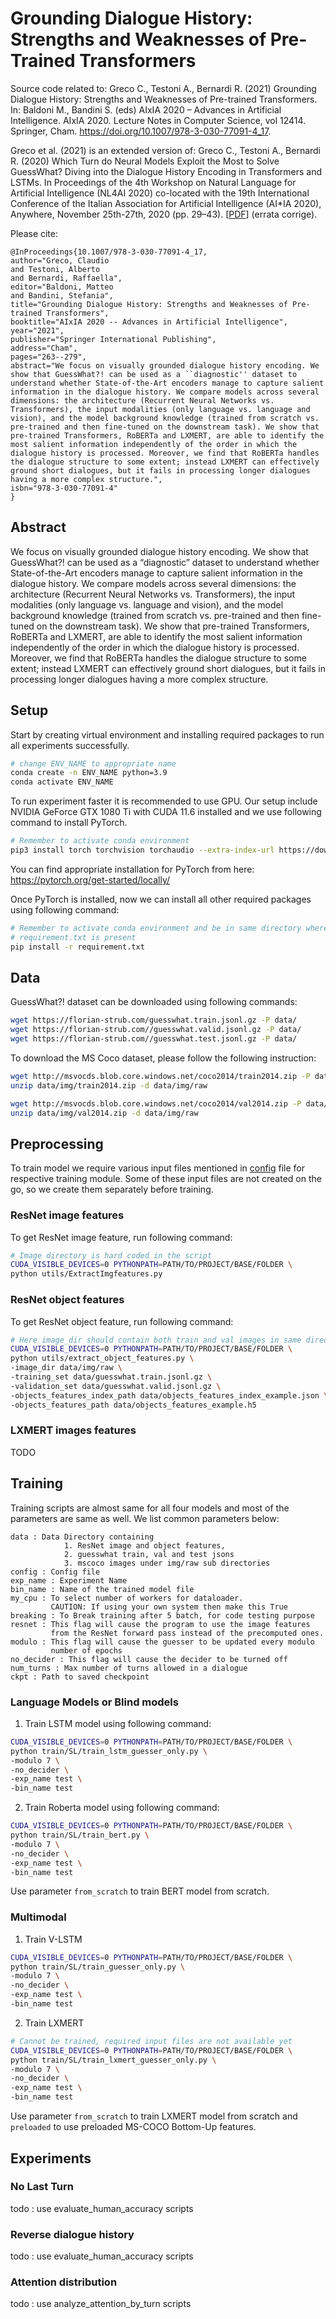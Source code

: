 # Grounding Dialogue History: Strengths and Weaknesses of Pre-Trained Transformers

Source code related to: Greco C., Testoni A., Bernardi R. (2021) Grounding Dialogue History: Strengths and Weaknesses of Pre-trained Transformers. In: Baldoni M., Bandini S. (eds) AIxIA 2020 – Advances in Artificial Intelligence. AIxIA 2020. Lecture Notes in Computer Science, vol 12414. Springer, Cham. https://doi.org/10.1007/978-3-030-77091-4_17.

Greco et al. (2021) is an extended version of: Greco C., Testoni A., Bernardi R. (2020) Which Turn do Neural Models Exploit the Most to Solve GuessWhat? Diving into the Dialogue History Encoding in Transformers and LSTMs. In Proceedings of the 4th Workshop on Natural Language for Artificial Intelligence (NL4AI 2020) co-located with the 19th International Conference of the Italian Association for Artificial Intelligence (AI*IA 2020), Anywhere, November 25th-27th, 2020 (pp. 29–43). [[PDF](https://raw.githubusercontent.com/claudiogreco/aixia2021/main/AIxIA_NL4AI_2020.pdf)] (errata corrige).

Please cite:
```
@InProceedings{10.1007/978-3-030-77091-4_17,
author="Greco, Claudio
and Testoni, Alberto
and Bernardi, Raffaella",
editor="Baldoni, Matteo
and Bandini, Stefania",
title="Grounding Dialogue History: Strengths and Weaknesses of Pre-trained Transformers",
booktitle="AIxIA 2020 -- Advances in Artificial Intelligence",
year="2021",
publisher="Springer International Publishing",
address="Cham",
pages="263--279",
abstract="We focus on visually grounded dialogue history encoding. We show that GuessWhat?! can be used as a ``diagnostic'' dataset to understand whether State-of-the-Art encoders manage to capture salient information in the dialogue history. We compare models across several dimensions: the architecture (Recurrent Neural Networks vs. Transformers), the input modalities (only language vs. language and vision), and the model background knowledge (trained from scratch vs. pre-trained and then fine-tuned on the downstream task). We show that pre-trained Transformers, RoBERTa and LXMERT, are able to identify the most salient information independently of the order in which the dialogue history is processed. Moreover, we find that RoBERTa handles the dialogue structure to some extent; instead LXMERT can effectively ground short dialogues, but it fails in processing longer dialogues having a more complex structure.",
isbn="978-3-030-77091-4"
}
```

## Abstract
We focus on visually grounded dialogue history encoding. We show that GuessWhat?! can be used as a “diagnostic” dataset to understand whether State-of-the-Art encoders manage to capture salient information in the dialogue history. We compare models across several dimensions: the architecture (Recurrent Neural Networks vs. Transformers), the input modalities (only language vs. language and vision), and the model background knowledge (trained from scratch vs. pre-trained and then fine-tuned on the downstream task). We show that pre-trained Transformers, RoBERTa and LXMERT, are able to identify the most salient information independently of the order in which the dialogue history is processed. Moreover, we find that RoBERTa handles the dialogue structure to some extent; instead LXMERT can effectively ground short dialogues, but it fails in processing longer dialogues having a more complex structure.


## Setup

Start by creating virtual environment and installing required packages to 
run all experiments successfully.

```bash
# change ENV_NAME to appropriate name
conda create -n ENV_NAME python=3.9
conda activate ENV_NAME
```

To run experiment faster it is recommended to use GPU. Our setup include 
NVIDIA GeForce GTX 1080 Ti with CUDA 11.6 installed and we use following 
command to install PyTorch.
```bash
# Remember to activate conda environment
pip3 install torch torchvision torchaudio --extra-index-url https://download.pytorch.org/whl/cu113
```
You can find appropriate installation for PyTorch from here: 
https://pytorch.org/get-started/locally/

Once PyTorch is installed, now we can install all other required packages 
using following command:

```bash
# Remember to activate conda environment and be in same directory where 
# requirement.txt is present
pip install -r requirement.txt
```

## Data
GuessWhat?! dataset can be downloaded using following commands:

```bash
wget https://florian-strub.com/guesswhat.train.jsonl.gz -P data/
wget https://florian-strub.com//guesswhat.valid.jsonl.gz -P data/
wget https://florian-strub.com//guesswhat.test.jsonl.gz -P data/
```
To download the MS Coco dataset, please follow the following instruction:

```bash
wget http://msvocds.blob.core.windows.net/coco2014/train2014.zip -P data/img/
unzip data/img/train2014.zip -d data/img/raw

wget http://msvocds.blob.core.windows.net/coco2014/val2014.zip -P data/img/
unzip data/img/val2014.zip -d data/img/raw
```

## Preprocessing

To train model we require various input files mentioned in [config](config/SL/config.json) file
for respective training module. Some of these input files are not 
created on the go, so we create them separately before training.  

### ResNet image features
To get ResNet image feature, run following command:
```bash
# Image directory is hard coded in the script
CUDA_VISIBLE_DEVICES=0 PYTHONPATH=PATH/TO/PROJECT/BASE/FOLDER \
python utils/ExtractImgfeatures.py
```

### ResNet object features
To get ResNet object feature, run following command:
```bash
# Here image_dir should contain both train and val images in same directory
CUDA_VISIBLE_DEVICES=0 PYTHONPATH=PATH/TO/PROJECT/BASE/FOLDER \
python utils/extract_object_features.py \
-image_dir data/img/raw \
-training_set data/guesswhat.train.jsonl.gz \
-validation_set data/guesswhat.valid.jsonl.gz \
-objects_features_index_path data/objects_features_index_example.json \
-objects_features_path data/objects_features_example.h5
```


### LXMERT images features
TODO

## Training
Training scripts are almost same for all four models and most of the parameters
are same as well. We list common parameters below:

```
data : Data Directory containing 
            1. ResNet image and object features,
            2. guesswhat train, val and test jsons
            3. mscoco images under img/raw sub directories
config : Config file
exp_name : Experiment Name
bin_name : Name of the trained model file
my_cpu : To select number of workers for dataloader. 
         CAUTION: If using your own system then make this True
breaking : To Break training after 5 batch, for code testing purpose
resnet : This flag will cause the program to use the image features 
         from the ResNet forward pass instead of the precomputed ones.   
modulo : This flag will cause the guesser to be updated every modulo 
         number of epochs 
no_decider : This flag will cause the decider to be turned off
num_turns : Max number of turns allowed in a dialogue
ckpt : Path to saved checkpoint
```
### Language Models or Blind models
1. Train LSTM model using following command:
```bash
CUDA_VISIBLE_DEVICES=0 PYTHONPATH=PATH/TO/PROJECT/BASE/FOLDER \
python train/SL/train_lstm_guesser_only.py \
-modulo 7 \
-no_decider \
-exp_name test \
-bin_name test
```

2. Train Roberta model using following command:
```bash
CUDA_VISIBLE_DEVICES=0 PYTHONPATH=PATH/TO/PROJECT/BASE/FOLDER \
python train/SL/train_bert.py \
-modulo 7 \
-no_decider \
-exp_name test \
-bin_name test
```

Use parameter `from_scratch` to train BERT model from scratch.


### Multimodal
1. Train V-LSTM
```bash
CUDA_VISIBLE_DEVICES=0 PYTHONPATH=PATH/TO/PROJECT/BASE/FOLDER \
python train/SL/train_guesser_only.py \
-modulo 7 \
-no_decider \
-exp_name test \
-bin_name test
```

2. Train LXMERT

```bash
# Cannot be trained, required input files are not available yet
CUDA_VISIBLE_DEVICES=0 PYTHONPATH=PATH/TO/PROJECT/BASE/FOLDER \
python train/SL/train_lxmert_guesser_only.py \
-modulo 7 \
-no_decider \
-exp_name test \
-bin_name test
```
Use parameter `from_scratch` to train LXMERT model from scratch and `preloaded`
to use preloaded MS-COCO Bottom-Up features.

## Experiments

### No Last Turn

todo : use evaluate_human_accuracy scripts

### Reverse dialogue history

todo : use evaluate_human_accuracy scripts

### Attention distribution

todo : use analyze_attention_by_turn scripts